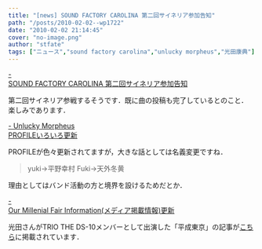 ```yaml
---
title: "[news] SOUND FACTORY CAROLINA 第二回サイネリア参加告知"
path: "/posts/2010-02-02--wp1722"
date: "2010-02-02 21:14:45"
cover: "no-image.png"
author: "stfate"
tags: ["ニュース","sound factory carolina","unlucky morpheus","光田康典"]
---
```


<style type="text/css">
<!--
p {white-space: pre-wrap};
-->
</style>

<a  href="http://carolina.web.infoseek.co.jp/" target="_blank">- SOUND FACTORY CAROLINA 第二回サイネリア参加告知</a>
<div >第二回サイネリア参戦するそうです．既に曲の投稿も完了しているとのこと．
<div >楽しみであります．</div></div>

<a  href="http://sound.jp/ankimo/" target="_blank">- Unlucky Morpheus PROFILEいろいろ更新</a>
<div >PROFILEが色々更新されてますが，大きな話としては名義変更ですね．
<blockquote>yuki→平野幸村
Fuki→天外冬黄</blockquote>理由としてはバンド活動の方と境界を設けるためだとか．</div>

<a  href="http://www.procyon-studio.com/info/info.html" target="_blank">- Our Millenial Fair Information(メディア掲載情報)更新</a>
<div >光田さんがTRIO THE DS-10メンバーとして出演した「平成東京」の記事が<a href="http://ow.ly/12tLG" target="_blank">こちら</a>に掲載されています．</div>